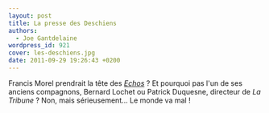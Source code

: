 ```yaml
---
layout: post
title: La presse des Deschiens
authors:
  - Joe Gantdelaine
wordpress_id: 921
cover: les-deschiens.jpg
date: 2011-09-29 19:26:43 +0200
---
```


Francis Morel prendrait la tête des
[_Echos_](http://www.lemonde.fr/actualite-medias/article/2011/09/29/francis-morel-devrait-remplacer-nicolas-beytout-a-la-tete-des-echos_1580130_3236.html#ens_id=1244166) ?
Et pourquoi pas l'un de ses anciens compagnons, Bernard Lochet ou Patrick
Duquesne, directeur de *La Tribune* ? Non, mais sérieusement… Le monde va mal !
